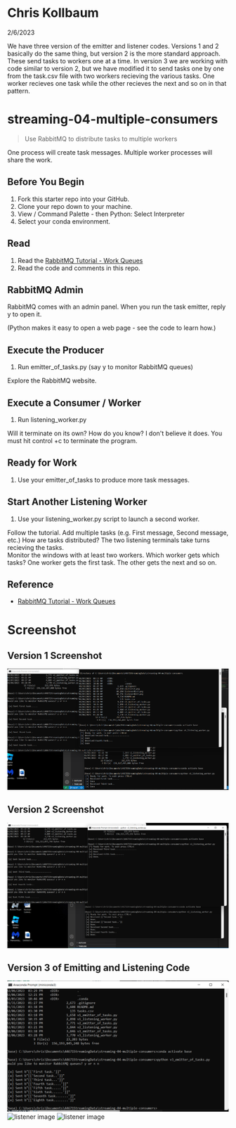 # Chris Kollbaum

2/6/2023

We have three version of the emitter and listener codes.  Versions 1 and 2 basically do the same thing, but version 2 is the more standard approach.  These send tasks to workers one at a time.  In version 3 we are working with code similar to version 2, but we have modified it to send tasks one by one from the task.csv file with two workers recieving the various tasks.  One worker recieves one task while the other recieves the next and so on in that pattern.    

# streaming-04-multiple-consumers

> Use RabbitMQ to distribute tasks to multiple workers

One process will create task messages. Multiple worker processes will share the work. 


## Before You Begin

1. Fork this starter repo into your GitHub.
1. Clone your repo down to your machine.
1. View / Command Palette - then Python: Select Interpreter
1. Select your conda environment. 

## Read

1. Read the [RabbitMQ Tutorial - Work Queues](https://www.rabbitmq.com/tutorials/tutorial-two-python.html)
1. Read the code and comments in this repo.

## RabbitMQ Admin 

RabbitMQ comes with an admin panel. When you run the task emitter, reply y to open it. 

(Python makes it easy to open a web page - see the code to learn how.)

## Execute the Producer

1. Run emitter_of_tasks.py (say y to monitor RabbitMQ queues)

Explore the RabbitMQ website.

## Execute a Consumer / Worker

1. Run listening_worker.py

Will it terminate on its own? How do you know? I don't believe it does.  You must hit control +c to terminate the program.  

## Ready for Work

1. Use your emitter_of_tasks to produce more task messages.

## Start Another Listening Worker 

1. Use your listening_worker.py script to launch a second worker. 

Follow the tutorial. 
Add multiple tasks (e.g. First message, Second message, etc.)
How are tasks distributed? The two listening terminals take turns recieving the tasks.  
Monitor the windows with at least two workers. 
Which worker gets which tasks?  One worker gets the first task.  The other gets the next and so on.  


## Reference

- [RabbitMQ Tutorial - Work Queues](https://www.rabbitmq.com/tutorials/tutorial-two-python.html)


# Screenshot

## Version 1 Screenshot
![Screenshot Image](v1screenshot.png)

## Version 2 Screenshot
![Screenshot Image](v2screenshot.png)

## Version 3 of Emitting and Listening Code
![Emit Image](emitterv3.png)
![listener image](listener#1v3.png)
![listener image](listener#2v3.png)